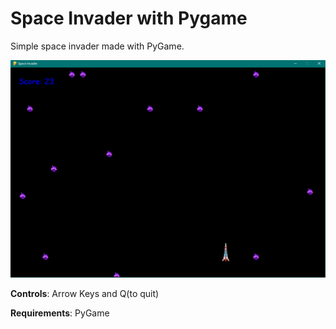 # Space Invader with Pygame
Simple space invader made with PyGame.

![Screenshot](screenshot.png)

**Controls**: Arrow Keys and Q(to quit)

**Requirements**: PyGame
